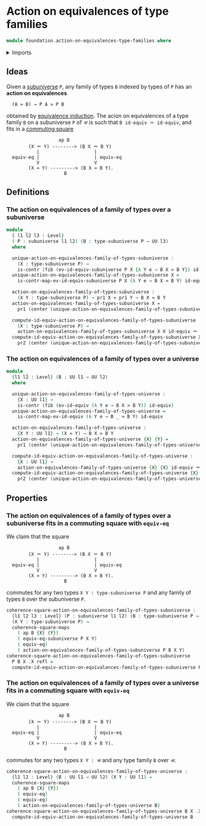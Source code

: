 # Action on equivalences of type families

```agda
module foundation.action-on-equivalences-type-families where
```

<details><summary>Imports</summary>

```agda
open import foundation.action-on-identifications-functions
open import foundation.commuting-squares-of-maps
open import foundation.dependent-pair-types
open import foundation.equivalence-induction
open import foundation.fibers-of-maps
open import foundation.function-extensionality
open import foundation.identity-types
open import foundation.sets
open import foundation.subuniverses
open import foundation.transport
open import foundation.univalence
open import foundation.universe-levels

open import foundation-core.contractible-types
open import foundation-core.equality-dependent-pair-types
open import foundation-core.equivalences
open import foundation-core.injective-maps
open import foundation-core.propositions
open import foundation-core.subtypes
```

</details>

## Ideas

Given a [subuniverse](foundation.subuniverses.md) `P`, any family of types `B`
indexed by types of `P` has an **action on equivalences**

```text
  (A ≃ B) → P A ≃ P B
```

obtained by [equivalence induction](foundation.equivalence-induction.md). The
acion on equivalences of a type family `B` on a subuniverse `P` of `𝒰` is such
that `B id-equiv ＝ id-equiv`, and fits in a
[commuting square](foundation.commuting-squares-of-maps.md)

```text
                   ap B
        (X ＝ Y) --------> (B X ＝ B Y)
           |                    |
  equiv-eq |                    | equiv-eq
           V                    V
        (X ≃ Y) ---------> (B X ≃ B Y).
                     B
```

## Definitions

### The action on equivalences of a family of types over a subuniverse

```agda
module _
  { l1 l2 l3 : Level}
  ( P : subuniverse l1 l2) (B : type-subuniverse P → UU l3)
  where

  unique-action-on-equivalences-family-of-types-subuniverse :
    (X : type-subuniverse P) →
    is-contr (fib (ev-id-equiv-subuniverse P X {λ Y e → B X ≃ B Y}) id-equiv)
  unique-action-on-equivalences-family-of-types-subuniverse X =
    is-contr-map-ev-id-equiv-subuniverse P X (λ Y e → B X ≃ B Y) id-equiv

  action-on-equivalences-family-of-types-subuniverse :
    (X Y : type-subuniverse P) → pr1 X ≃ pr1 Y → B X ≃ B Y
  action-on-equivalences-family-of-types-subuniverse X =
    pr1 (center (unique-action-on-equivalences-family-of-types-subuniverse X))

  compute-id-equiv-action-on-equivalences-family-of-types-subuniverse :
    (X : type-subuniverse P) →
    action-on-equivalences-family-of-types-subuniverse X X id-equiv ＝ id-equiv
  compute-id-equiv-action-on-equivalences-family-of-types-subuniverse X =
    pr2 (center (unique-action-on-equivalences-family-of-types-subuniverse X))
```

### The action on equivalences of a family of types over a universe

```agda
module _
  {l1 l2 : Level} (B : UU l1 → UU l2)
  where

  unique-action-on-equivalences-family-of-types-universe :
    {X : UU l1} →
    is-contr (fib (ev-id-equiv (λ Y e → B X ≃ B Y)) id-equiv)
  unique-action-on-equivalences-family-of-types-universe =
    is-contr-map-ev-id-equiv (λ Y e → B _ ≃ B Y) id-equiv

  action-on-equivalences-family-of-types-universe :
    {X Y : UU l1} → (X ≃ Y) → B X ≃ B Y
  action-on-equivalences-family-of-types-universe {X} {Y} =
    pr1 (center (unique-action-on-equivalences-family-of-types-universe {X})) Y

  compute-id-equiv-action-on-equivalences-family-of-types-universe :
    {X : UU l1} →
    action-on-equivalences-family-of-types-universe {X} {X} id-equiv ＝ id-equiv
  compute-id-equiv-action-on-equivalences-family-of-types-universe {X} =
    pr2 (center (unique-action-on-equivalences-family-of-types-universe {X}))
```

## Properties

### The action on equivalences of a family of types over a subuniverse fits in a commuting square with `equiv-eq`

We claim that the square

```text
                   ap B
        (X ＝ Y) --------> (B X ＝ B Y)
           |                    |
  equiv-eq |                    | equiv-eq
           V                    V
        (X ≃ Y) ---------> (B X ≃ B Y).
                     B
```

commutes for any two types `X Y : type-subuniverse P` and any family of types
`B` over the subuniverse `P`.

```agda
coherence-square-action-on-equivalences-family-of-types-subuniverse :
  {l1 l2 l3 : Level} (P : subuniverse l1 l2) (B : type-subuniverse P → UU l3) →
  (X Y : type-subuniverse P) →
  coherence-square-maps
    ( ap B {X} {Y})
    ( equiv-eq-subuniverse P X Y)
    ( equiv-eq)
    ( action-on-equivalences-family-of-types-subuniverse P B X Y)
coherence-square-action-on-equivalences-family-of-types-subuniverse
  P B X .X refl =
  compute-id-equiv-action-on-equivalences-family-of-types-subuniverse P B X
```

### The action on equivalences of a family of types over a universe fits in a commuting square with `equiv-eq`

We claim that the square

```text
                   ap B
        (X ＝ Y) --------> (B X ＝ B Y)
           |                    |
  equiv-eq |                    | equiv-eq
           V                    V
        (X ≃ Y) ---------> (B X ≃ B Y).
                     B
```

commutes for any two types `X Y : 𝒰` and any type family `B` over `𝒰`.

```agda
coherence-square-action-on-equivalences-family-of-types-universe :
  {l1 l2 : Level} (B : UU l1 → UU l2) (X Y : UU l1) →
  coherence-square-maps
    ( ap B {X} {Y})
    ( equiv-eq)
    ( equiv-eq)
    ( action-on-equivalences-family-of-types-universe B)
coherence-square-action-on-equivalences-family-of-types-universe B X .X refl =
  compute-id-equiv-action-on-equivalences-family-of-types-universe B
```
